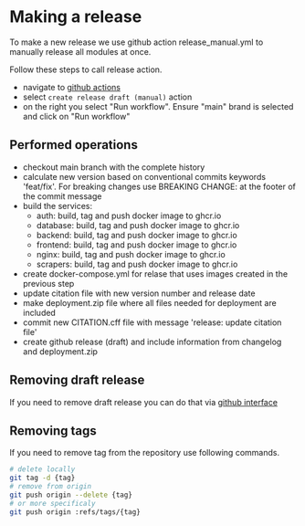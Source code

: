 <!--
SPDX-FileCopyrightText: 2022 Jesús García Gonzalez (Netherlands eScience Center) <j.g.gonzalez@esciencecenter.nl>
SPDX-FileCopyrightText: 2022 Netherlands eScience Center

SPDX-License-Identifier: CC-BY-4.0
-->

# Making a release

To make a new release we use github action release_manual.yml to manually release all modules at once.

Follow these steps to call release action.

- navigate to [github actions](https://github.com/research-software-directory/RSD-as-a-service/actions)
- select `create release draft (manual)` action
- on the right you select "Run workflow". Ensure "main" brand is selected and click on "Run workflow"

## Performed operations

- checkout main branch with the complete history
- calculate new version based on conventional commits keywords 'feat/fix'. For breaking changes use BREAKING CHANGE: at the footer of the commit message
- build the services:
  - auth: build, tag and push docker image to ghcr.io
  - database: build, tag and push docker image to ghcr.io
  - backend: build, tag and push docker image to ghcr.io
  - frontend: build, tag and push docker image to ghcr.io
  - nginx: build, tag and push docker image to ghcr.io
  - scrapers: build, tag and push docker image to ghcr.io
- create docker-compose.yml for relase that uses images created in the previous step
- update citation file with new version number and release date
- make deployment.zip file where all files needed for deployment are included
- commit new CITATION.cff file with message 'release: update citation file'
- create github release (draft) and include information from changelog and deployment.zip

## Removing draft release

If you need to remove draft release you can do that via [github interface](https://github.com/research-software-directory/RSD-as-a-service/releases)

## Removing tags

If you need to remove tag from the repository use following commands.

```bash
# delete locally
git tag -d {tag}
# remove from origin
git push origin --delete {tag}
# or more specificaly
git push origin :refs/tags/{tag}
```
